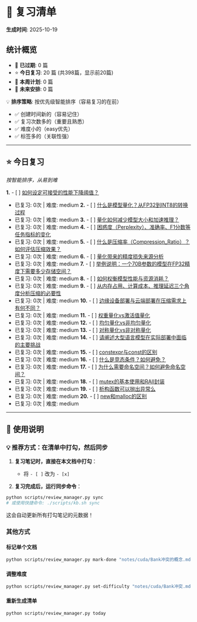 # 📅 复习清单

**生成时间**: 2025-10-19

## 统计概览

- 🔴 **已过期**: 0 篇
- ⭐ **今日复习**: 20 篇 (共398篇，显示前20篇)
- 📅 **本周计划**: 0 篇
- 📆 **未来安排**: 0 篇

💡 **排序策略**: 按优先级智能排序（容易复习的在前）
- ✅ 创建时间新的（容易记住）
- ✅ 复习次数多的（重要且熟悉）
- ✅ 难度小的（easy优先）
- ✅ 标签多的（关联性强）

---

## ⭐ 今日复习

_按智能排序，从易到难_

**1.** - [ ] [如何设定可接受的性能下降阈值？](notes/精通大模型压缩技术/如何设定可接受的性能下降阈值？.md)
  - 已复习: 0次 | 难度: medium 
**2.** - [ ] [什么是模型量化？从FP32到INT8的转换过程](notes/精通大模型压缩技术/什么是模型量化？从FP32到INT8的转换过程.md)
  - 已复习: 0次 | 难度: medium 
**3.** - [ ] [量化如何减少模型大小和加速推理？](notes/精通大模型压缩技术/量化如何减少模型大小和加速推理？.md)
  - 已复习: 0次 | 难度: medium 
**4.** - [ ] [困惑度（Perplexity）、准确率、F1分数等任务指标的变化](notes/精通大模型压缩技术/困惑度（Perplexity）、准确率、F1分数等任务指标的变化.md)
  - 已复习: 0次 | 难度: medium 
**5.** - [ ] [什么是压缩率（Compression_Ratio）？如何评估压缩效果？](notes/精通大模型压缩技术/什么是压缩率（Compression_Ratio）？如何评估压缩效果？.md)
  - 已复习: 0次 | 难度: medium 
**6.** - [ ] [量化带来的精度损失来源分析](notes/精通大模型压缩技术/量化带来的精度损失来源分析.md)
  - 已复习: 0次 | 难度: medium 
**7.** - [ ] [举例说明：一个70B参数的模型在FP32精度下需要多少存储空间？](notes/精通大模型压缩技术/举例说明：一个70B参数的模型在FP32精度下需要多少存储空间？.md)
  - 已复习: 0次 | 难度: medium 
**8.** - [ ] [如何权衡模型性能与资源消耗？](notes/精通大模型压缩技术/如何权衡模型性能与资源消耗？.md)
  - 已复习: 0次 | 难度: medium 
**9.** - [ ] [从内存占用、计算成本、推理延迟三个角度分析压缩的必要性](notes/精通大模型压缩技术/从内存占用、计算成本、推理延迟三个角度分析压缩的必要性.md)
  - 已复习: 0次 | 难度: medium 
**10.** - [ ] [边缘设备部署与云端部署在压缩需求上有何不同？](notes/精通大模型压缩技术/边缘设备部署与云端部署在压缩需求上有何不同？.md)
  - 已复习: 0次 | 难度: medium 
**11.** - [ ] [权重量化vs激活值量化](notes/精通大模型压缩技术/权重量化vs激活值量化.md)
  - 已复习: 0次 | 难度: medium 
**12.** - [ ] [均匀量化vs非均匀量化](notes/精通大模型压缩技术/均匀量化vs非均匀量化.md)
  - 已复习: 0次 | 难度: medium 
**13.** - [ ] [对称量化vs非对称量化](notes/精通大模型压缩技术/对称量化vs非对称量化.md)
  - 已复习: 0次 | 难度: medium 
**14.** - [ ] [请阐述大型语言模型在实际部署中面临的主要挑战](notes/精通大模型压缩技术/请阐述大型语言模型在实际部署中面临的主要挑战.md)
  - 已复习: 0次 | 难度: medium 
**15.** - [ ] [constexpr与const的区别](notes/C++/constexpr与const的区别.md)
  - 已复习: 0次 | 难度: medium 
**16.** - [ ] [什么是竞态条件？如何避免？](notes/C++/什么是竞态条件？如何避免？.md)
  - 已复习: 0次 | 难度: medium 
**17.** - [ ] [为什么需要命名空间？如何避免命名空间？](notes/C++/为什么需要命名空间？如何避免命名空间？.md)
  - 已复习: 0次 | 难度: medium 
**18.** - [ ] [mutex的基本使用和RAII封装](notes/C++/mutex的基本使用和RAII封装.md)
  - 已复习: 0次 | 难度: medium 
**19.** - [ ] [析构函数可以抛出异常么](notes/C++/析构函数可以抛出异常么.md)
  - 已复习: 0次 | 难度: medium 
**20.** - [ ] [new和malloc的区别](notes/C++/new和malloc的区别.md)
  - 已复习: 0次 | 难度: medium 

---

## 📖 使用说明

### 💡 推荐方式：在清单中打勾，然后同步

1. **复习笔记时，直接在本文档中打勾**：
   - 将 `- [ ]` 改为 `- [x]`
   
2. **复习完成后，运行同步命令**：
```bash
python scripts/review_manager.py sync
# 或使用快捷命令: ./scripts/kb.sh sync
```

这会自动更新所有打勾笔记的元数据！

### 其他方式

#### 标记单个文档
```bash
python scripts/review_manager.py mark-done "notes/cuda/Bank冲突的概念.md"
```

#### 调整难度
```bash
python scripts/review_manager.py set-difficulty "notes/cuda/Bank冲突.md" hard
```

#### 重新生成清单
```bash
python scripts/review_manager.py today
```
